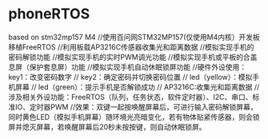 # phoneRTOS
 based on stm32mp157 M4
//使用百问网STM32MP157(仅使用M4内核）开发板移植FreeRTOS
//利用板载AP3216C传感器收集光和距离数据
//模拟实现手机的密码解锁功能
//模拟实现手机的实时PWM调光功能
//模拟实现手机或平板的合盖息屏（保护套息屏）功能
//模拟实现手机自动休眠锁屏功能
//硬件外设使用：key1：改变密码数字
//             key2：确定密码并切换密码位置
//             led（yellow）：模拟手机屏幕
//             led（green）：提示手机是否解锁成功
//             AP3216C:收集光和距离数据
//涉及相关外设功能：FreeRTOS（队列，任务状态，软件定时器）、I2C、串口、标准IO、定时器PWM
//效果：双键一起按唤醒屏幕后，可进行输入密码解锁屏幕，同时黄色LED（模拟手机屏幕）随环境光亮暗变化，若有物体贴紧传感器，则会锁屏并熄灭屏幕，若唤醒屏幕后20秒未按按键，则自动休眠锁屏。